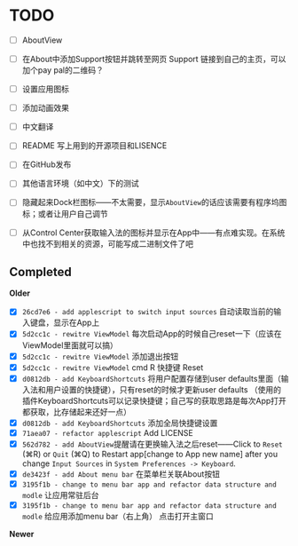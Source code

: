 #  TODO
- [ ] AboutView
- [ ] 在About中添加Support按钮并跳转至网页 Support 链接到自己的主页，可以加个pay pal的二维码？
- [ ] 设置应用图标
- [ ] 添加动画效果
- [ ] 中文翻译
- [ ] README 写上用到的开源项目和LISENCE
- [ ] 在GitHub发布

- [ ] 其他语言环境（如中文）下的测试

- [ ] 隐藏起来Dock栏图标——不太需要，显示`AboutView`的话应该需要有程序坞图标；或者让用户自己调节
- [ ] 从Control Center获取输入法的图标并显示在App中——有点难实现。在系统中也找不到相关的资源，可能写成二进制文件了吧

## Completed
**Older**

- [x] `26cd7e6 - add applescript to switch input sources` 自动读取当前的输入键盘，显示在App上
- [x] `5d2cc1c - rewitre ViewModel` 每次启动App的时候自己reset一下（应该在ViewModel里面就可以搞）
- [x] `5d2cc1c - rewitre ViewModel` 添加退出按钮
- [x] `5d2cc1c - rewitre ViewModel` cmd R 快捷键 Reset
- [x] `d0812db - add KeyboardShortcuts` 将用户配置存储到user defaults里面（输入法和用户设置的快捷键），只有reset的时候才更新user defaults （使用的插件KeyboardShortcuts可以记录快捷键；自己写的获取思路是每次App打开都获取，比存储起来还好一点）
- [x] `d0812db - add KeyboardShortcuts` 添加全局快捷键设置
- [x] `71aea07 - refactor applescript` Add LICENSE
- [x] `562d782 - add AboutView`提醒请在更换输入法之后reset——Click to `Reset` (⌘R) or `Quit` (⌘Q) to Restart app[change to App new name] after you change `Input Sources` in `System Preferences -> Keyboard`.
- [x] `de3423f - add About menu bar` 在菜单栏关联About按钮
- [x] `3195f1b - change to menu bar app and refactor data structure and modle` 让应用常驻后台
- [x] `3195f1b - change to menu bar app and refactor data structure and modle` 给应用添加menu bar（右上角） 点击打开主窗口

**Newer**
